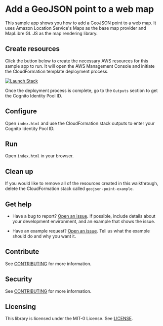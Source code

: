 # Add a GeoJSON point to a web map

This sample app shows you how to add a GeoJSON point to a web map. It uses Amazon Location Service's Maps as the base map provider and MapLibre GL JS as the map rendering library.

## Create resources

Click the button below to create the necessary AWS resources for this sample app to run. It will open the AWS Management Console and initiate the CloudFormation template deployment process.

[![Launch Stack](https://amazon-location-cloudformation-templates.s3.us-west-2.amazonaws.com/cfn-launch-stack-button.svg)](https://console.aws.amazon.com/cloudformation/home?#/stacks/quickcreate?stackName=geojson-point-example&templateURL=https://amazon-location-cloudformation-templates.s3.us-west-2.amazonaws.com/samples/web-js-map-with-geojson-point/template.yml)

Once the deployment process is complete, go to the `Outputs` section to get the Cognito Identity Pool ID.

## Configure

Open `index.html` and use the CloudFormation stack outputs to enter your Cognito Identity Pool ID.

## Run

Open `index.html` in your browser.

## Clean up

If you would like to remove all of the resources created in this walkthrough, delete the CloudFormation stack called `geojson-point-example`.

## Get help

- Have a bug to report? [Open an issue](https://github.com/aws-geospatial/amazon-location-samples-js/issues/new). If possible, include details about your development environment, and an example that shows the issue.

- Have an example request? [Open an issue](https://github.com/aws-geospatial/amazon-location-samples-js/issues/new). Tell us what the example should do and why you want it.

## Contribute

See [CONTRIBUTING](../CONTRIBUTING.md) for more information.

## Security

See [CONTRIBUTING](../CONTRIBUTING.md#security-issue-notifications) for more information.

## Licensing

This library is licensed under the MIT-0 License. See [LICENSE](../LICENSE).
